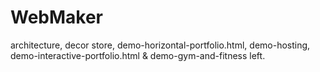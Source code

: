 # WebMaker
architecture, decor store, demo-horizontal-portfolio.html, demo-hosting, demo-interactive-portfolio.html & demo-gym-and-fitness left.